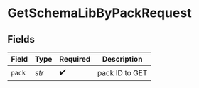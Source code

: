 # GetSchemaLibByPackRequest


## Fields

| Field              | Type               | Required           | Description        |
| ------------------ | ------------------ | ------------------ | ------------------ |
| `pack`             | *str*              | :heavy_check_mark: | pack ID to GET     |